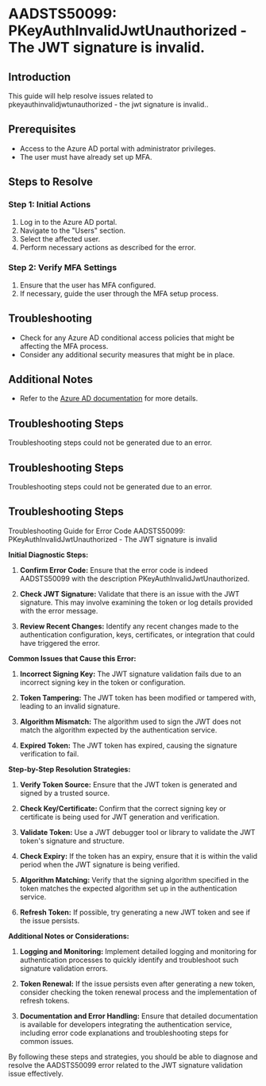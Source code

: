 # AADSTS50099: PKeyAuthInvalidJwtUnauthorized - The JWT signature is invalid.

## Introduction

This guide will help resolve issues related to pkeyauthinvalidjwtunauthorized -
the jwt signature is invalid..

## Prerequisites

* Access to the Azure AD portal with administrator privileges.
* The user must have already set up MFA.

## Steps to Resolve

### Step 1: Initial Actions

1. Log in to the Azure AD portal.
2. Navigate to the "Users" section.
3. Select the affected user.
4. Perform necessary actions as described for the error.

### Step 2: Verify MFA Settings

1. Ensure that the user has MFA configured.
2. If necessary, guide the user through the MFA setup process.

## Troubleshooting

* Check for any Azure AD conditional access policies that might be affecting the
  MFA process.
* Consider any additional security measures that might be in place.

## Additional Notes

* Refer to the
  [Azure AD documentation](https://learn.microsoft.com/en-us/azure/active-directory/)
  for more details.

## Troubleshooting Steps

Troubleshooting steps could not be generated due to an error.

## Troubleshooting Steps

Troubleshooting steps could not be generated due to an error.

## Troubleshooting Steps

Troubleshooting Guide for Error Code AADSTS50099:
PKeyAuthInvalidJwtUnauthorized - The JWT signature is invalid

**Initial Diagnostic Steps:**

1. **Confirm Error Code:** Ensure that the error code is indeed AADSTS50099 with
   the description PKeyAuthInvalidJwtUnauthorized.

2. **Check JWT Signature:** Validate that there is an issue with the JWT
   signature. This may involve examining the token or log details provided with
   the error message.

3. **Review Recent Changes:** Identify any recent changes made to the
   authentication configuration, keys, certificates, or integration that could
   have triggered the error.

**Common Issues that Cause this Error:**

1. **Incorrect Signing Key:** The JWT signature validation fails due to an
   incorrect signing key in the token or configuration.

2. **Token Tampering:** The JWT token has been modified or tampered with,
   leading to an invalid signature.

3. **Algorithm Mismatch:** The algorithm used to sign the JWT does not match the
   algorithm expected by the authentication service.

4. **Expired Token:** The JWT token has expired, causing the signature
   verification to fail.

**Step-by-Step Resolution Strategies:**

1. **Verify Token Source:** Ensure that the JWT token is generated and signed by
   a trusted source.

2. **Check Key/Certificate:** Confirm that the correct signing key or
   certificate is being used for JWT generation and verification.

3. **Validate Token:** Use a JWT debugger tool or library to validate the JWT
   token's signature and structure.

4. **Check Expiry:** If the token has an expiry, ensure that it is within the
   valid period when the JWT signature is being verified.

5. **Algorithm Matching:** Verify that the signing algorithm specified in the
   token matches the expected algorithm set up in the authentication service.

6. **Refresh Token:** If possible, try generating a new JWT token and see if the
   issue persists.

**Additional Notes or Considerations:**

1. **Logging and Monitoring:** Implement detailed logging and monitoring for
   authentication processes to quickly identify and troubleshoot such signature
   validation errors.

2. **Token Renewal:** If the issue persists even after generating a new token,
   consider checking the token renewal process and the implementation of refresh
   tokens.

3. **Documentation and Error Handling:** Ensure that detailed documentation is
   available for developers integrating the authentication service, including
   error code explanations and troubleshooting steps for common issues.

By following these steps and strategies, you should be able to diagnose and
resolve the AADSTS50099 error related to the JWT signature validation issue
effectively.
